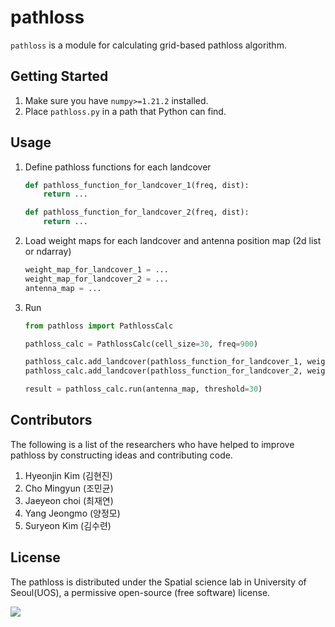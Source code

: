 # pathloss

`pathloss` is a module for calculating grid-based pathloss algorithm.

## Getting Started
1. Make sure you have `numpy>=1.21.2` installed.
2. Place `pathloss.py` in a path that Python can find.

## Usage
1. Define pathloss functions for each landcover
    ```py
    def pathloss_function_for_landcover_1(freq, dist):
        return ...

    def pathloss_function_for_landcover_2(freq, dist):
        return ...
    ```
2. Load weight maps for each landcover and antenna position map (2d list or ndarray)
    ```py
    weight_map_for_landcover_1 = ...
    weight_map_for_landcover_2 = ...
    antenna_map = ...
    ```
3. Run
    ```py
    from pathloss import PathlossCalc

    pathloss_calc = PathlossCalc(cell_size=30, freq=900)

    pathloss_calc.add_landcover(pathloss_function_for_landcover_1, weight_map_for_landcover_1)
    pathloss_calc.add_landcover(pathloss_function_for_landcover_2, weight_map_for_landcover_2)

    result = pathloss_calc.run(antenna_map, threshold=30)
    ```

## Contributors
The following is a list of the researchers who have helped to improve pathloss by constructing ideas and contributing code.
1. Hyeonjin Kim (김현진)
2. Cho Mingyun (조민균)
3. Jaeyeon choi (최재연)
4. Yang Jeongmo (양정모)
5. Suryeon Kim (김수련)

## License
The pathloss is distributed under the Spatial science lab in University of Seoul(UOS), a permissive open-source (free software) license.

![](https://lauos.or.kr/wp-content/uploads/2022/02/융합연구실로고.png)
